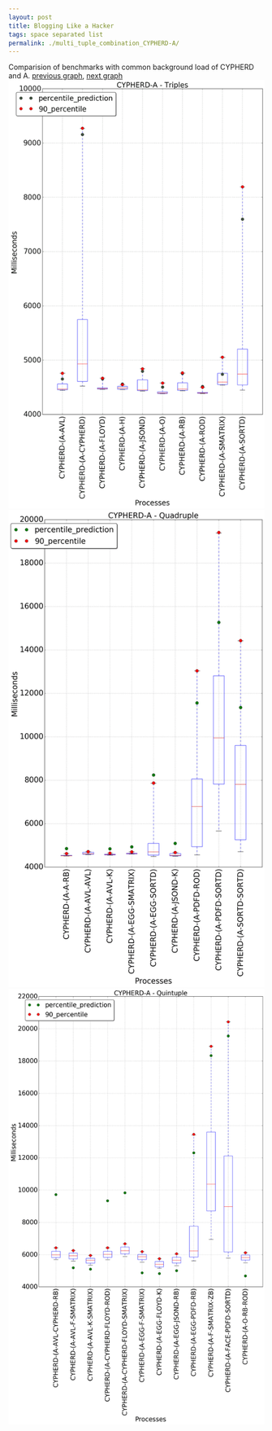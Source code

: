 ```yaml
---
layout: post
title: Blogging Like a Hacker
tags: space separated list
permalink: ./multi_tuple_combination_CYPHERD-A/
---
```


Comparision of benchmarks with common background load of CYPHERD and A.
[previous graph](./multi_tuple_combination_CYPHERD-AVL/), [next graph](./multi_tuple_combination_CYPHERD-CYPHERD/)
<img src="./images/triple/CYPHERD/CYPHERD-A_box.png" alt="graph figure"><img src="./images/quadruple/CYPHERD/CYPHERD-A_box.png" alt="graph figure"><img src="./images/quintuple/CYPHERD/CYPHERD-A_box.png" alt="graph figure">